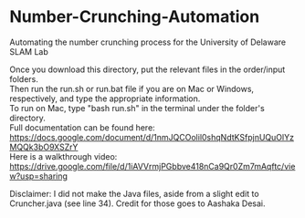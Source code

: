 # Number-Crunching-Automation
Automating the number crunching process for the University of Delaware SLAM Lab

Once you download this directory, put the relevant files in the order/input folders.\
Then run the run.sh or run.bat file if you are on Mac or Windows, respectively, and type the appropriate information.\
To run on Mac, type "bash run.sh" in the terminal under the folder's directory.\
Full documentation can be found here: https://docs.google.com/document/d/1nmJQCOolil0shqNdtKSfpjnUQuOlYzMQQk3bO9XSZrY \
Here is a walkthrough video: https://drive.google.com/file/d/1iAVVrmjPGbbve418nCa9Qr0Zm7mAqftc/view?usp=sharing

Disclaimer: I did not make the Java files, aside from a slight edit to Cruncher.java (see line 34). Credit for those goes to Aashaka Desai.
